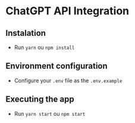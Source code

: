 # ChatGPT API Integration

## Instalation
- Run ```yarn``` ou ```npm install```

## Environment configuration
- Configure your ```.env``` file as the ```.env.example```

## Executing the app
- Run ```yarn start``` ou ```npm start```
